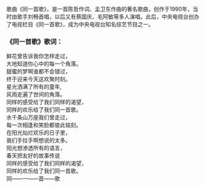 

歌曲《同一首歌》，是一首陈哲作词、孟卫东作曲的著名歌曲，创作于1990年，当时由歌手刘畅首唱，以后又有蔡国庆、毛阿敏等多人演唱。此后，中央电视台创办了电视栏目《同一首歌》，成为中央电视台知名综艺节目之一。

### 《同一首歌》歌词：

鲜花曾告诉我你怎样走过，  
大地知道你心中的每一个角落。  
甜蜜的梦啊谁都不会错过，  
终于迎来今天这欢聚时刻。  
星光洒满了所有的童年,  
风雨走遍了世间的角落。  
同样的感受给了我们同样的渴望，  
同样的欢乐给了我们同一首歌。  
水千条山万座我们曾走过，  
每一次相逢和笑脸都彼此铭刻。  
在阳光灿烂欢乐的日子里，  
我们手拉手啊想说的太多。  
阳光想渗透所有的语言，  
春天把友好的故事传说  
同样的感受给了我们同样的渴望，  
同样的欢乐给了我们同一首歌。  
同——一——首——歌

